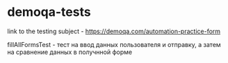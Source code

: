 # demoqa-tests

link to the testing subject - https://demoqa.com/automation-practice-form

fillAllFormsTest - тест на ввод данных пользователя и отправку, а затем на сравнение данных в получнной форме
